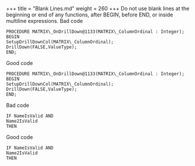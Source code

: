 +++
title = "Blank Lines.md"
weight = 260
+++
Do not use blank lines at the beginning or end of any functions, after BEGIN, before END, or inside multiline expressions. Bad code

    PROCEDURE MATRIX\_OnDrillDown@1133(MATRIX\_ColumnOrdinal : Integer);
    BEGIN
    SetupDrillDownCol(MATRIX\_ColumnOrdinal);
    DrillDown(FALSE,ValueType);
    END;

Good code

    PROCEDURE MATRIX\_OnDrillDown@1133(MATRIX\_ColumnOrdinal : Integer);
    BEGIN
    SetupDrillDownCol(MATRIX\_ColumnOrdinal);
    DrillDown(FALSE,ValueType);
    END;

Bad code

    IF NameIsValid AND
    Name2IsValid
    THEN

Good code

    IF NameIsValid AND
    Name2IsValid
    THEN
